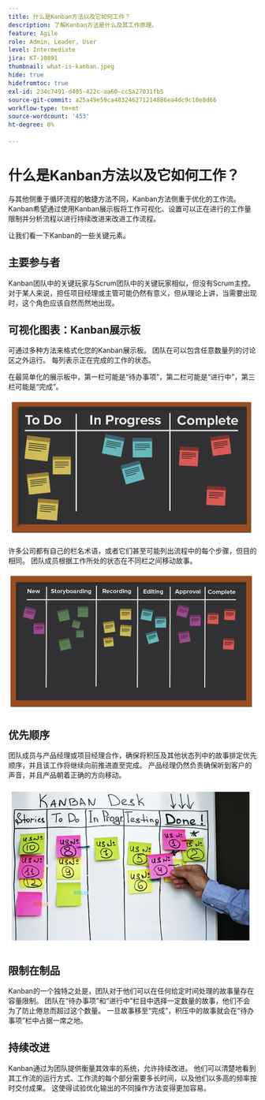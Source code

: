 ```yaml
---
title: 什么是Kanban方法以及它如何工作？
description: 了解Kanban方法是什么及其工作原理。
feature: Agile
role: Admin, Leader, User
level: Intermediate
jira: KT-10891
thumbnail: what-is-kanban.jpeg
hide: true
hidefromtoc: true
exl-id: 234c7491-d405-422c-aa60-cc5a27031fb5
source-git-commit: a25a49e59ca483246271214886ea4dc9c10e8d66
workflow-type: tm+mt
source-wordcount: '453'
ht-degree: 0%

---
```


# 什么是Kanban方法以及它如何工作？

与其他侧重于循环流程的敏捷方法不同，Kanban方法侧重于优化的工作流。 Kanban希望通过使用Kanban展示板将工作可视化、设置可以正在进行的工作量限制并分析流程以进行持续改进来改进工作流程。


让我们看一下Kanban的一些关键元素。



## 主要参与者

Kanban团队中的关键玩家与Scrum团队中的关键玩家相似，但没有Scrum主控。 对于某人来说，担任项目经理或主管可能仍然有意义，但从理论上讲，当需要出现时，这个角色应该自然而然地出现。

## 可视化图表：Kanban展示板

可通过多种方法来格式化您的Kanban展示板。 团队在可以包含任意数量列的讨论区之外运行。 每列表示正在完成的工作的状态。

在最简单化的展示板中，第一栏可能是“待办事项”，第二栏可能是“进行中”，第三栏可能是“完成”。

![黑板和便笺](assets/agile4-01.png)

许多公司都有自己的栏名术语，或者它们甚至可能列出流程中的每个步骤，但目的相同。 团队成员根据工作所处的状态在不同栏之间移动故事。

![黑板和便笺](assets/agile4-02.png)

## 优先顺序

团队成员与产品经理或项目经理合作，确保将积压及其他状态列中的故事排定优先顺序，并且该工作将继续向前推进直至完成。 产品经理仍然负责确保听到客户的声音，并且产品朝着正确的方向移动。

![Kanban白板](assets/agile4-03.png)

## 限制在制品

Kanban的一个独特之处是，团队对于他们可以在任何给定时间处理的故事量存在容量限制。 团队在“待办事项”和“进行中”栏目中选择一定数量的故事，他们不会为了防止倦怠而超过这个数量。 一旦故事移至“完成”，积压中的故事就会在“待办事项”栏中占据一席之地。

## 持续改进

Kanban通过为团队提供衡量其效率的系统，允许持续改进。 他们可以清楚地看到其工作流的运行方式、工作流的每个部分需要多长时间，以及他们以多高的频率按时交付成果。 这使得试验优化输出的不同操作方法变得更加容易。

